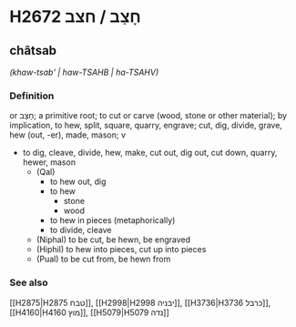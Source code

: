 # H2672 חָצַב / חצב

## châtsab

_(khaw-tsab' | haw-TSAHB | ha-TSAHV)_

### Definition

or חָצֵב; a primitive root; to cut or carve (wood, stone or other material); by implication, to hew, split, square, quarry, engrave; cut, dig, divide, grave, hew (out, -er), made, mason; v

- to dig, cleave, divide, hew, make, cut out, dig out, cut down, quarry, hewer, mason
  - (Qal)
    - to hew out, dig
    - to hew
      - stone
      - wood
    - to hew in pieces (metaphorically)
    - to divide, cleave
  - (Niphal) to be cut, be hewn, be engraved
  - (Hiphil) to hew into pieces, cut up into pieces
  - (Pual) to be cut from, be hewn from

### See also

[[H2875|H2875 טבח]], [[H2998|H2998 יבניה]], [[H3736|H3736 כרבל]], [[H4160|H4160 מוץ]], [[H5079|H5079 נדה]]
